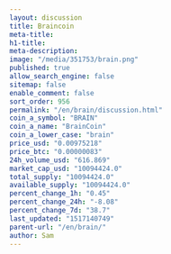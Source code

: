 ```yaml
---
layout: discussion
title: Braincoin
meta-title: 
h1-title: 
meta-description: 
image: "/media/351753/brain.png"
published: true
allow_search_engine: false
sitemap: false
enable_comment: false
sort_order: 956
permalink: "/en/brain/discussion.html"
coin_a_symbol: "BRAIN"
coin_a_name: "BrainCoin"
coin_a_lower_case: "brain"
price_usd: "0.00975218"
price_btc: "0.00000083"
24h_volume_usd: "616.869"
market_cap_usd: "10094424.0"
total_supply: "10094424.0"
available_supply: "10094424.0"
percent_change_1h: "0.45"
percent_change_24h: "-8.08"
percent_change_7d: "38.7"
last_updated: "1517140749"
parent-url: "/en/brain/"
author: Sam
---
```



